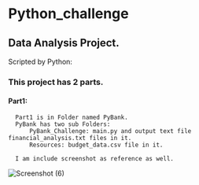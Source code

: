 # Python_challenge
## Data Analysis Project.
Scripted by Python:
 ### This project has 2 parts. 
  #### Part1:
      Part1 is in Folder named PyBank. 
      PyBank has two sub Folders:
          PyBank_Challenge: main.py and output text file financial_analysis.txt files in it.
          Resources: budget_data.csv file in it.  
      
      I am include screenshot as reference as well.  
      
![Screenshot (6)](https://user-images.githubusercontent.com/67448948/116027781-bf63ff80-a623-11eb-91b8-84945c315eee.png) 


